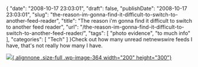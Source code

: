 {
    "date": "2008-10-17 23:03:01",
    "draft": false,
    "publishDate": "2008-10-17 23:03:01",
    "slug": "the-reason-im-gonna-find-it-difficult-to-switch-to-another-feed-reader",
    "title": "The reason i'm gonna find it difficult to switch to another feed reader",
    "url": "\/the-reason-im-gonna-find-it-difficult-to-switch-to-another-feed-reader\/",
    "tags": [
        "photo evidence",
        "to much info"
    ],
    "categories": [
        "Tech"
    ]
}Check out how many unread netnewswire feeds I have, that's not really
how many I have.

[![](https://turbo.geekorium.com.au/wp-content/uploads/2008/10/p-480-320-880144c5-d390-4cdd-8d97-b175b1c31d43.jpeg){.alignnone
.size-full .wp-image-364 width="200"
height="300"}](https://turbo.geekorium.com.au/wp-content/uploads/2008/10/p-480-320-880144c5-d390-4cdd-8d97-b175b1c31d43.jpeg)